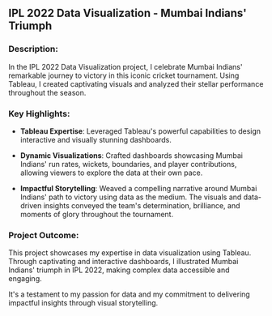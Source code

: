 ## IPL 2022 Data Visualization - Mumbai Indians' Triumph

### Description:

In the IPL 2022 Data Visualization project, I celebrate Mumbai Indians' remarkable journey to victory in this iconic cricket tournament. Using Tableau, I created captivating visuals and analyzed their stellar performance throughout the season.

### Key Highlights:

- **Tableau Expertise**: Leveraged Tableau's powerful capabilities to design interactive and visually stunning dashboards.
  
- **Dynamic Visualizations**: Crafted dashboards showcasing Mumbai Indians' run rates, wickets, boundaries, and player contributions, allowing viewers to explore the data at their own pace.

- **Impactful Storytelling**: Weaved a compelling narrative around Mumbai Indians' path to victory using data as the medium. The visuals and data-driven insights conveyed the team's determination, brilliance, and moments of glory throughout the tournament.

### Project Outcome:

This project showcases my expertise in data visualization using Tableau. Through captivating and interactive dashboards, I illustrated Mumbai Indians' triumph in IPL 2022, making complex data accessible and engaging.

It's a testament to my passion for data and my commitment to delivering impactful insights through visual storytelling.
